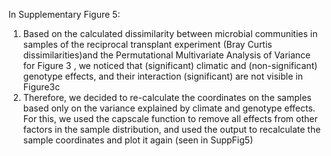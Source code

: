 In Supplementary Figure 5:
1) Based on the calculated dissimilarity between microbial communities in samples of the reciprocal transplant experiment (Bray Curtis dissimilarities)and the Permutational Multivariate Analysis of Variance for Figure 3 , we noticed that (significant) climatic and (non-significant) genotype effects, and their interaction (significant) are not visible in Figure3c
2) Therefore, we decided to re-calculate the coordinates on the samples based only on the variance explained by climate and genotype effects. For this, we used the capscale function to remove all effects from other factors in the sample distribution, and used the output to recalculate the sample coordinates and plot it again (seen in SuppFig5)
